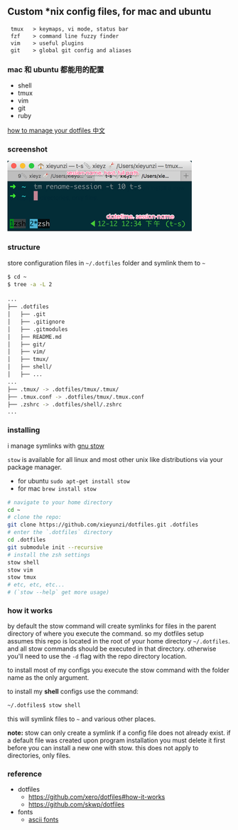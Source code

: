 ## Custom *nix config files, for mac and ubuntu

```
 tmux   > keymaps, vi mode, status bar
 fzf    > command line fuzzy finder
 vim    > useful plugins
 git    > global git config and aliases
```

### mac 和 ubuntu 都能用的配置

- shell
- tmux
- vim
- git
- ruby

[how to manage your dotfiles 中文](zx-docs/how_to_manage_your_dotfiles_files.md)

### screenshot

![tmux](zx-docs/tmux-2015-12-12.png)

### structure

store configuration files in `~/.dotfiles` folder and symlink them to `~`

```bash
$ cd ~
$ tree -a -L 2

...
├── .dotfiles
│   ├── .git
│   ├── .gitignore
│   ├── .gitmodules
│   ├── README.md
│   ├── git/
│   ├── vim/
│   ├── tmux/
│   ├── shell/
│   ├── ...
...
├── .tmux/ -> .dotfiles/tmux/.tmux/
├── .tmux.conf -> .dotfiles/tmux/.tmux.conf
├── .zshrc -> .dotfiles/shell/.zshrc
...
```

### installing

i manage symlinks with [gnu stow](http://www.gnu.org/software/stow/)

`stow` is available for all linux and most other unix like distributions via your package manager.

- for ubuntu `sudo apt-get install stow`
- for mac `brew install stow`

```bash
# navigate to your home directory
cd ~
# clone the repo:
git clone https://github.com/xieyunzi/dotfiles.git .dotfiles
# enter the `.dotfiles` directory
cd .dotfiles
git submodule init --recursive
# install the zsh settings
stow shell
stow vim
stow tmux
# etc, etc, etc...
# (`stow --help` get more usage)
```

### how it works

by default the stow command will create symlinks for files in the parent directory of where you execute the command. so my dotfiles setup assumes this repo is located in the root of your home directory `~/.dotfiles`. and all stow commands should be executed in that directory. otherwise you'll need to use the `-d` flag with the repo directory location.

to install most of my configs you execute the stow command with the folder name as the only argument.

to install my **shell** configs use the command:

```bash
~/.dotfiles$ stow shell
```

this will symlink files to `~` and various other places.

**note:** stow can only create a symlink if a config file does not already exist. if a default file was created upon program installation you must delete it first before you can install a new one with stow. this does not apply to directories, only files.

### reference

- dotfiles
  - https://github.com/xero/dotfiles#how-it-works
  - https://github.com/skwp/dotfiles
- fonts
  - [ascii fonts](http://www.askapache.com/online-tools/figlet-ascii/)
